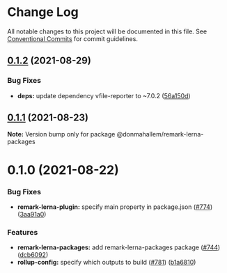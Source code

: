 # Change Log

All notable changes to this project will be documented in this file.
See [Conventional Commits](https://conventionalcommits.org) for commit guidelines.

## [0.1.2](https://github.com/donmahallem/js-libs/compare/@donmahallem/remark-lerna-packages@0.1.1...@donmahallem/remark-lerna-packages@0.1.2) (2021-08-29)


### Bug Fixes

* **deps:** update dependency vfile-reporter to ~7.0.2 ([56a150d](https://github.com/donmahallem/js-libs/commit/56a150db5020a5e44e5c0f78ce0ef11d2a0f6d90))





## [0.1.1](https://github.com/donmahallem/js-libs/compare/@donmahallem/remark-lerna-packages@0.1.0...@donmahallem/remark-lerna-packages@0.1.1) (2021-08-23)

**Note:** Version bump only for package @donmahallem/remark-lerna-packages





# 0.1.0 (2021-08-22)


### Bug Fixes

* **remark-lerna-plugin:** specify main property in package.json ([#774](https://github.com/donmahallem/js-libs/issues/774)) ([3aa91a0](https://github.com/donmahallem/js-libs/commit/3aa91a0cf578b22ef793ba084a8a4bdab1649a55))


### Features

* **remark-lerna-packages:** add remark-lerna-packages package ([#744](https://github.com/donmahallem/js-libs/issues/744)) ([dcb6092](https://github.com/donmahallem/js-libs/commit/dcb6092c939ed5524d3f5191dda38004d4b89868))
* **rollup-config:** specify which outputs to build ([#781](https://github.com/donmahallem/js-libs/issues/781)) ([b1a6810](https://github.com/donmahallem/js-libs/commit/b1a68103fe94150022ba71c552528c8a88b7a7c1))
